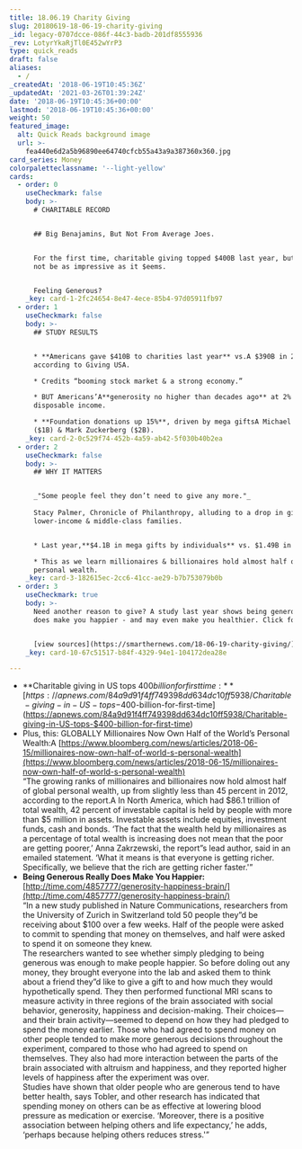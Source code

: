 ```yaml
---
title: 18.06.19 Charity Giving
slug: 20180619-18-06-19-charity-giving
_id: legacy-0707dcce-086f-44c3-badb-201df8555936
_rev: LotyrYkaRjTl0E452wYrP3
type: quick_reads
draft: false
aliases:
  - /
_createdAt: '2018-06-19T10:45:36Z'
_updatedAt: '2021-03-26T01:39:24Z'
date: '2018-06-19T10:45:36+00:00'
lastmod: '2018-06-19T10:45:36+00:00'
weight: 50
featured_image:
  alt: Quick Reads background image
  url: >-
    fea440e6d2a5b96890ee64740cfcb55a43a9a387360x360.jpg
card_series: Money
colorpaletteclassname: '--light-yellow'
cards:
  - order: 0
    useCheckmark: false
    body: >-
      # CHARITABLE RECORD


      ## Big Benajamins, But Not From Average Joes.


      For the first time, charitable giving topped $400B last year, but it may
      not be as impressive as it $eems.


      Feeling Generous?
    _key: card-1-2fc24654-8e47-4ece-85b4-97d05911fb97
  - order: 1
    useCheckmark: false
    body: >-
      ## STUDY RESULTS


      * **Americans gave $410B to charities last year** vs.A $390B in 2016,
      according to Giving USA.

      * Credits “booming stock market & a strong economy.”

      * BUT Americans’A**generosity no higher than decades ago** at 2% of
      disposable income.

      * **Foundation donations up 15%**, driven by mega giftsA Michael Dell
      ($1B) & Mark Zuckerberg ($2B).
    _key: card-2-0c529f74-452b-4a59-ab42-5f030b40b2ea
  - order: 2
    useCheckmark: false
    body: >-
      ## WHY IT MATTERS


      _"Some people feel they don’t need to give any more."_  
        
      Stacy Palmer, Chronicle of Philanthropy, alluding to a drop in giving for
      lower-income & middle-class families.


      * Last year,**$4.1B in mega gifts by individuals** vs. $1.49B in 2016.

      * This as we learn millionaires & billionaires hold almost half of global
      personal wealth.
    _key: card-3-182615ec-2cc6-41cc-ae29-b7b753079b0b
  - order: 3
    useCheckmark: true
    body: >-
      Need another reason to give? A study last year shows being generous really
      does make you happier - and may even make you healthier. Click for why.


      [view sources](https://smarthernews.com/18-06-19-charity-giving/)
    _key: card-10-67c51517-b84f-4329-94e1-104172dea28e

---
```

* **Charitable giving in US tops $400 billion for first time:**  
[https://apnews.com/84a9d91f4ff749398dd634dc10ff5938/Charitable-giving-in-US-tops-$400-billion-for-first-time](https://apnews.com/84a9d91f4ff749398dd634dc10ff5938/Charitable-giving-in-US-tops-$400-billion-for-first-time)
* Plus, this: GLOBALLY Millionaires Now Own Half of the World’s Personal Wealth:A [https://www.bloomberg.com/news/articles/2018-06-15/millionaires-now-own-half-of-world-s-personal-wealth](https://www.bloomberg.com/news/articles/2018-06-15/millionaires-now-own-half-of-world-s-personal-wealth)  
“The growing ranks of millionaires and billionaires now hold almost half of global personal wealth, up from slightly less than 45 percent in 2012, according to the report.A In North America, which had $86.1 trillion of total wealth, 42 percent of investable capital is held by people with more than $5 million in assets. Investable assets include equities, investment funds, cash and bonds. ‘The fact that the wealth held by millionaires as a percentage of total wealth is increasing does not mean that the poor are getting poorer,’ Anna Zakrzewski, the report”s lead author, said in an emailed statement. ‘What it means is that everyone is getting richer. Specifically, we believe that the rich are getting richer faster.'”
* **Being Generous Really Does Make You Happier:**  
[http://time.com/4857777/generosity-happiness-brain/](http://time.com/4857777/generosity-happiness-brain/)  
“In a new study published in Nature Communications, researchers from the University of Zurich in Switzerland told 50 people they”d be receiving about $100 over a few weeks. Half of the people were asked to commit to spending that money on themselves, and half were asked to spend it on someone they knew.  
The researchers wanted to see whether simply pledging to being generous was enough to make people happier. So before doling out any money, they brought everyone into the lab and asked them to think about a friend they”d like to give a gift to and how much they would hypothetically spend. They then performed functional MRI scans to measure activity in three regions of the brain associated with social behavior, generosity, happiness and decision-making. Their choices—and their brain activity—seemed to depend on how they had pledged to spend the money earlier. Those who had agreed to spend money on other people tended to make more generous decisions throughout the experiment, compared to those who had agreed to spend on themselves. They also had more interaction between the parts of the brain associated with altruism and happiness, and they reported higher levels of happiness after the experiment was over.  
Studies have shown that older people who are generous tend to have better health, says Tobler, and other research has indicated that spending money on others can be as effective at lowering blood pressure as medication or exercise. ‘Moreover, there is a positive association between helping others and life expectancy,’ he adds, ‘perhaps because helping others reduces stress.'”